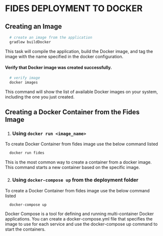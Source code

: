 # FIDES DEPLOYMENT TO DOCKER


## Creating an Image
```sh
  # create an image from the application
  gradlew buildDocker
```

This task will compile the application, build the Docker image, and tag the image with the name specified in the docker configuration.

#### Verify that Docker image was created successfully.
```sh
  # verify image 
  docker images
```

This command will show the list of available Docker images on your system, including the one you just created.

## Creating a Docker Container from the Fides Image
  
  1. ### Using ```docker run <image_name>```
  
   To create Docker Container from fides image use the below command listed
   
   ```sh
     docker run fides
   ```
    
   This is the most common way to create a container from a docker image. 
   This command starts a new container based on the specific image.
    
  2. ### Using ```docker-compose up``` from the deployment folder
  
   To create a Docker Container from fides image use the below command listed
   ```sh
     docker-compose up
   ```
   Docker Compose is a tool for defining and running multi-container Docker applications. You can create a docker-compose.yml file that 
   specifies the image to use for each service and use the docker-compose up command to start the containers.
